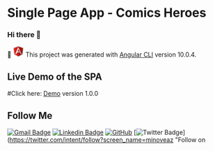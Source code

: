 # Single Page App - Comics Heroes

### Hi there 👋

🌱 <img src="https://raw.githubusercontent.com/devicons/devicon/master/icons/angularjs/angularjs-original.svg" alt="angular-js" width="25" height="25" /> This project was generated with [Angular CLI](https://github.com/angular/angular-cli) version 10.0.4.


## Live Demo of the SPA 

#Click here: [Demo](https://minoveaz.github.io/SPA-ComicHeroes-Angular/#/heroes) 
version 1.0.0

## Follow Me

[![Gmail Badge](https://img.shields.io/badge/-ing.miller.vega@gmail.com-c14438?style=flat-square&logo=Gmail&logoColor=white&link=mailto:ing.miller.vega@gmail.com)](mailto:ing.miller.vega@gmail.com)
[![Linkedin Badge](https://img.shields.io/badge/-minoveaz-blue?style=flat-square&logo=Linkedin&logoColor=white&link=https://www.linkedin.com/in/minoveaz/)](https://www.linkedin.com/in/minoveaz/)
[![GitHub](https://img.shields.io/badge/-GitHub-181717?style=flat-square&logo=github&logoColor=white&link=https://github.com/minoveaz)](https://github.com/minoveaz)
[![Twitter Badge](https://img.shields.io/badge/-@minoveaz-00acee?style=flat&logo=Twitter&logoColor=white)](https://twitter.com/intent/follow?screen_name=minoveaz "Follow on 
